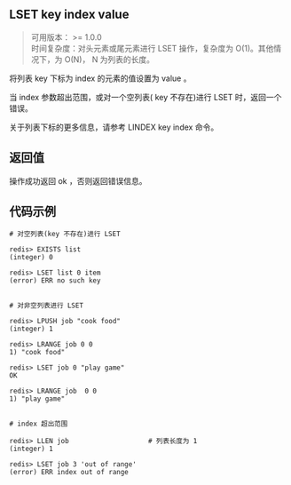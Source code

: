 ## LSET key index value
>可用版本： >= 1.0.0 <br/>
>时间复杂度：对头元素或尾元素进行 LSET 操作，复杂度为 O(1)。其他情况下，为 O(N)， N 为列表的长度。

将列表 key 下标为 index 的元素的值设置为 value 。

当 index 参数超出范围，或对一个空列表( key 不存在)进行 LSET 时，返回一个错误。

关于列表下标的更多信息，请参考 LINDEX key index 命令。


## 返回值

操作成功返回 ok ，否则返回错误信息。

## 代码示例

```shell script
# 对空列表(key 不存在)进行 LSET

redis> EXISTS list
(integer) 0

redis> LSET list 0 item
(error) ERR no such key


# 对非空列表进行 LSET

redis> LPUSH job "cook food"
(integer) 1

redis> LRANGE job 0 0
1) "cook food"

redis> LSET job 0 "play game"
OK

redis> LRANGE job  0 0
1) "play game"


# index 超出范围

redis> LLEN job                    # 列表长度为 1
(integer) 1

redis> LSET job 3 'out of range'
(error) ERR index out of range
```